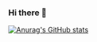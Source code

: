 ### Hi there 👋
[![Anurag's GitHub stats](https://github-readme-stats.vercel.app/api?username=niclasv)](https://github.com/anuraghazra/github-readme-stats)
<!--
**NiclasV/NiclasV** is a ✨ _special_ ✨ repository because its `README.md` (this file) appears on your GitHub profile.

Here are some ideas to get you started:

- 🔭 I’m currently working on ...
- 🌱 I’m currently learning ...
- 👯 I’m looking to collaborate on ...
- 🤔 I’m looking for help with ...
- 💬 Ask me about ...
- 📫 How to reach me: ...
- 😄 Pronouns: ...
- ⚡ Fun fact: ...
-->
